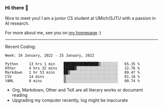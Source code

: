### Hi there 👋

Nice to meet you! I am a junior CS student at UMich/SJTU with a passion in AI research. 

For more about me, see you on [my homepage](https://jiayipan.me) :)

---

Recent Coding:
<!--START_SECTION:waka-->
```text
Week: 19 January, 2022 - 25 January, 2022

Python     13 hrs 1 min    ████████████████▒░░░░░░░░   65.35 % 
Other      4 hrs 32 mins   █████▓░░░░░░░░░░░░░░░░░░░   22.76 % 
Markdown   1 hr 53 mins    ██▒░░░░░░░░░░░░░░░░░░░░░░   09.47 % 
CSV        14 mins         ▒░░░░░░░░░░░░░░░░░░░░░░░░   01.18 % 
YAML       8 mins          ▒░░░░░░░░░░░░░░░░░░░░░░░░   00.74 % 
```
<!--END_SECTION:waka-->
- Org, Markdown, Other and TeX are all literary works or document reading
- Upgrading my computer recently, log might be inaccurate
